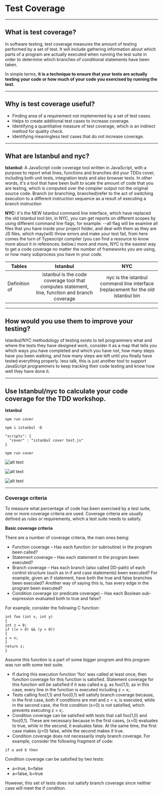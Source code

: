 # Test Coverage

---

## What is test coverage?
In software testing, test coverage measures the amount of testing performed by a set of test. It will include gathering information about which parts of a program are actually executed when running the test suite in order to determine which branches of conditional statements have been taken.

In simple terms, **it is a technique to ensure that your tests are actually testing your code or how much of your code you exercised by running the test.**

---

## Why is test coverage useful?
* Finding area of a requirement not implemented by a set of test cases.
* Helps to create additional test cases to increase coverage.
* Identifying a quantitative measure of test coverage, which is an indirect method for quality check.
* Identifying meaningless test cases that do not increase coverage.

---

## What are Istanbul and nyc?
**Istanbul:**
A JavaScript code coverage tool written in JavaScript, with a purpose to report what lines, functions and branches did your TDDs cover, including both unit tests, integration tests and also browser tests. In other words, it's a tool that have been built to scale the amount of code that you are testing, which is computed over the compiler output not the original source code.
Branch (or branching, branched)refer to the act of switching execution to a different instruction sequence as a result of executing a branch instruction

**NYC:**
it's the NEW Istanbul command line interface, which have replaced the old Istanbul tool bin, in NYC, you can get reports on different scopes by using different command line flags, for example: --all flag will be examine all files that you have inside your project folder, and deal with them as they are JS files, which may(will) throw errors and make your test fail, from here comes the turn of Typescript compiler (you can find a resource to know more about it in references. below.) more and more, NYC is the easiest way to get a code coverage no matter the number of frameworks you are using, or how many subprocess you have in your code.

| Tables        | Istanbul           | NYC  |
| ------------- |:-------------:| :-----:|
| Definition of | istanbul is the code coverage tool that computes statement, line, function and branch coverage | nyc is the istanbul command line interface (replacement for the old istanbul bin |

---

## How would you use them to improve your testing?
Istanbul/NYC methodology of testing exists to tell programmers what and where the tests they have designed work, consider it as a map that tells you which ways you have completed and which you have not, how many steps have you been walking, and how many steps are left until you finally have tested everything properly. less talk, this is just another tool to support JavaScript programmers to keep tracking their code testing and know how well they have done it.

---

## Use Istanbul/nyc to calculate your code coverage for the TDD workshop.

**Istanbul**
~~~
npm run cover
~~~
~~~
npm i istanbul -D
~~~
~~~
"scripts": {
  "cover" : "istanbul cover test.js"
}
~~~
~~~
npm run cover
~~~
![alt text](http://www7.0zz0.com/2018/07/09/15/551179993.png "1")

![alt text](http://www9.0zz0.com/2018/07/09/15/491095001.png "2")

![alt text](http://www9.0zz0.com/2018/07/09/15/168517977.png "3")

---

### Coverage criteria

To measure what percentage of code has been exercised by a test suite, one or more coverage criteria are used. Coverage criteria are usually defined as rules or requirements, which a test suite needs to satisfy.

**Basic coverage criteria**

There are a number of coverage criteria, the main ones being:

* Function coverage – Has each function (or subroutine) in the program been called?
* Statement coverage – Has each statement in the program been executed?
* Branch coverage – Has each branch (also called DD-path) of each control structure (such as in if and case statements) been executed? For example, given an if statement, have both the true and false branches been executed? Another way of saying this is, has every edge in the program been executed?
* Condition coverage (or predicate coverage) – Has each Boolean sub-expression evaluated both to true and false?

For example, consider the following C function:
~~~
int foo (int x, int y)
{
int z = 0;
if ((x > 0) && (y > 0))
{
z = x;
}
return z;
}
~~~
Assume this function is a part of some bigger program and this program was run with some test suite.

* If during this execution function 'foo' was called at least once, then function coverage for this function is satisfied.
Statement coverage for this function will be satisfied if it was called e.g. as foo(1,1), as in this case, every line in the function is executed including z = x;.
* Tests calling foo(1,1) and foo(0,1) will satisfy branch coverage because, in the first case, both if conditions are met and z = x; is executed, while in the second case, the first condition (x>0) is not satisfied, which prevents executing z = x;.
* Condition coverage can be satisfied with tests that call foo(1,0) and foo(0,1). These are necessary because in the first cases, (x>0) evaluates to true, while in the second, it evaluates false. At the same time, the first case makes (y>0) false, while the second makes it true.
* Condition coverage does not necessarily imply branch coverage. For example, consider the following fragment of code:
~~~
if a and b then
~~~
Condition coverage can be satisfied by two tests:

* a=true, b=false
* a=false, b=true

However, this set of tests does not satisfy branch coverage since neither case will meet the if condition.


